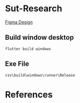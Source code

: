 # Sut-Research
[Figma Design](https://www.figma.com/file/1tq3bnVU2xBOAD508iLAjF/SUT-RESEARCH?node-id=0%3A1)

## Build window desktop
```
flutter build windows
```

## Exe File

```
csv\build\windows\runner\Release
```
# References
